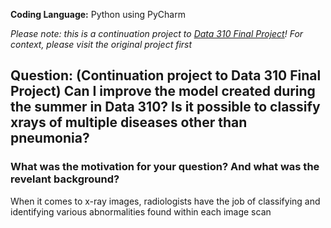 **Coding Language:** Python using PyCharm

*Please note: this is a continuation project to [Data 310 Final Project](https://jlam01.github.io/jlam01-machine-learning/final)! For context, please visit the original project first*

## Question: (Continuation project to Data 310 Final Project) Can I improve the model created during the summer in Data 310? Is it possible to classify xrays of multiple diseases other than pneumonia?

### What was the motivation for your question? And what was the revelant background?

When it comes to x-ray images, radiologists have the job of classifying and identifying various abnormalities found within each image scan 
